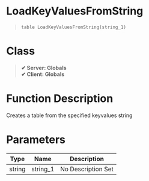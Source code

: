 # LoadKeyValuesFromString
> `table LoadKeyValuesFromString(string_1)`
# Class
> __✔ Server: Globals__  
> __✔ Client: Globals__  
# Function Description
Creates a table from the specified keyvalues string
# Parameters
Type|Name|Description
--|--|--
string|string_1|No Description Set
